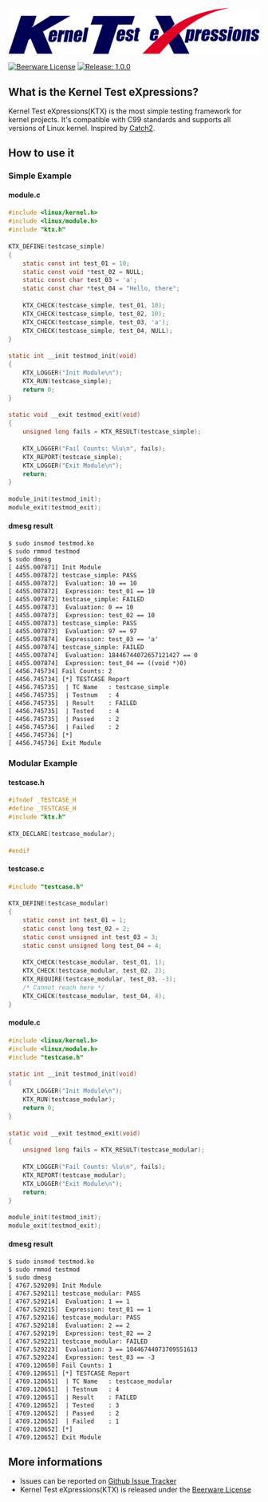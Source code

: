 ![ktx logo](logo.png)

[![Beerware License](https://img.shields.io/badge/license-Beerware-green.svg)](https://wikipedia.org/wiki/Beerware)
[![Release: 1.0.0](https://img.shields.io/badge/release-v1.0.0-blue.svg)](https://github.com/revimal/ktx/releases/tag/v1.0.0)

## What is the Kernel Test eXpressions?
Kernel Test eXpressions(KTX) is the most simple testing framework for kernel projects.
It's compatible with C99 standards and supports all versions of Linux kernel.
Inspired by [Catch2](https://github.com/catchorg/Catch2).

## How to use it
### Simple Example
#### module.c
```C
#include <linux/kernel.h>
#include <linux/module.h>
#include "ktx.h"

KTX_DEFINE(testcase_simple)
{
	static const int test_01 = 10;
	static const void *test_02 = NULL;
	static const char test_03 = 'a';
	static const char *test_04 = "Hello, there";

	KTX_CHECK(testcase_simple, test_01, 10);
	KTX_CHECK(testcase_simple, test_02, 10);
	KTX_CHECK(testcase_simple, test_03, 'a');
	KTX_CHECK(testcase_simple, test_04, NULL);
}

static int __init testmod_init(void)
{
	KTX_LOGGER("Init Module\n");
	KTX_RUN(testcase_simple);
	return 0;
}

static void __exit testmod_exit(void)
{
	unsigned long fails = KTX_RESULT(testcase_simple);

	KTX_LOGGER("Fail Counts: %lu\n", fails);
	KTX_REPORT(testcase_simple);
	KTX_LOGGER("Exit Module\n");
	return;
}

module_init(testmod_init);
module_exit(testmod_exit);
```
#### dmesg result
```
$ sudo insmod testmod.ko
$ sudo rmmod testmod
$ sudo dmesg
[ 4455.007871] Init Module
[ 4455.007872] testcase_simple: PASS
[ 4455.007872] 	Evaluation: 10 == 10
[ 4455.007872] 	Expression: test_01 == 10
[ 4455.007872] testcase_simple: FAILED
[ 4455.007873] 	Evaluation: 0 == 10
[ 4455.007873] 	Expression: test_02 == 10
[ 4455.007873] testcase_simple: PASS
[ 4455.007873] 	Evaluation: 97 == 97
[ 4455.007874] 	Expression: test_03 == 'a'
[ 4455.007874] testcase_simple: FAILED
[ 4455.007874] 	Evaluation: 18446744072657121427 == 0
[ 4455.007874] 	Expression: test_04 == ((void *)0)
[ 4456.745734] Fail Counts: 2
[ 4456.745734] [*] TESTCASE Report
[ 4456.745735]  | TC Name   : testcase_simple
[ 4456.745735]  | Testnum   : 4
[ 4456.745735]  | Result    : FAILED
[ 4456.745735]  | Tested    : 4
[ 4456.745735]  | Passed    : 2
[ 4456.745736]  | Failed    : 2
[ 4456.745736] [*]
[ 4456.745736] Exit Module
```

### Modular Example
#### testcase.h
```C
#ifndef _TESTCASE_H
#define _TESTCASE_H
#include "ktx.h"

KTX_DECLARE(testcase_modular);

#endif
```
#### testcase.c
```C
#include "testcase.h"

KTX_DEFINE(testcase_modular)
{
	static const int test_01 = 1;
	static const long test_02 = 2;
	static const unsigned int test_03 = 3;
	static const unsigned long test_04 = 4;

	KTX_CHECK(testcase_modular, test_01, 1);
	KTX_CHECK(testcase_modular, test_02, 2);
	KTX_REQUIRE(testcase_modular, test_03, -3);
	/* Cannot reach here */
	KTX_CHECK(testcase_modular, test_04, 4);
}
```
#### module.c
```C
#include <linux/kernel.h>
#include <linux/module.h>
#include "testcase.h"

static int __init testmod_init(void)
{
	KTX_LOGGER("Init Module\n");
	KTX_RUN(testcase_modular);
	return 0;
}

static void __exit testmod_exit(void)
{
	unsigned long fails = KTX_RESULT(testcase_modular);

	KTX_LOGGER("Fail Counts: %lu\n", fails);
	KTX_REPORT(testcase_modular);
	KTX_LOGGER("Exit Module\n");
	return;
}

module_init(testmod_init);
module_exit(testmod_exit);
```
#### dmesg result
```
$ sudo insmod testmod.ko
$ sudo rmmod testmod
$ sudo dmesg
[ 4767.529209] Init Module
[ 4767.529211] testcase_modular: PASS
[ 4767.529214] 	Evaluation: 1 == 1
[ 4767.529215] 	Expression: test_01 == 1
[ 4767.529216] testcase_modular: PASS
[ 4767.529218] 	Evaluation: 2 == 2
[ 4767.529219] 	Expression: test_02 == 2
[ 4767.529221] testcase_modular: FAILED
[ 4767.529223] 	Evaluation: 3 == 18446744073709551613
[ 4767.529224] 	Expression: test_03 == -3
[ 4769.120650] Fail Counts: 1
[ 4769.120651] [*] TESTCASE Report
[ 4769.120651]  | TC Name   : testcase_modular
[ 4769.120651]  | Testnum   : 4
[ 4769.120651]  | Result    : FAILED
[ 4769.120652]  | Tested    : 3
[ 4769.120652]  | Passed    : 2
[ 4769.120652]  | Failed    : 1
[ 4769.120652] [*]
[ 4769.120652] Exit Module
```

## More informations
* Issues can be reported on [Github Issue Tracker](https://github.com/Revimal/ktx/issues)
* Kernel Test eXpressions(KTX) is released under the [Beerware License](https://github.com/Revimal/ktx/blob/master/LICENSE)
